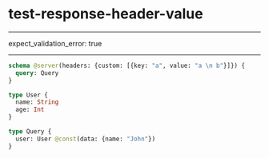 # test-response-header-value

---

expect_validation_error: true

---

```graphql @server
schema @server(headers: {custom: [{key: "a", value: "a \n b"}]}) {
  query: Query
}

type User {
  name: String
  age: Int
}

type Query {
  user: User @const(data: {name: "John"})
}
```
